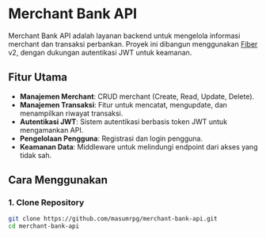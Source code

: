 # Merchant Bank API

Merchant Bank API adalah layanan backend untuk mengelola informasi merchant dan transaksi perbankan. Proyek ini dibangun
menggunakan [Fiber](https://gofiber.io/) v2, dengan dukungan autentikasi JWT untuk keamanan.

## Fitur Utama

- **Manajemen Merchant**: CRUD merchant (Create, Read, Update, Delete).
- **Manajemen Transaksi**: Fitur untuk mencatat, mengupdate, dan menampilkan riwayat transaksi.
- **Autentikasi JWT**: Sistem autentikasi berbasis token JWT untuk mengamankan API.
- **Pengelolaan Pengguna**: Registrasi dan login pengguna.
- **Keamanan Data**: Middleware untuk melindungi endpoint dari akses yang tidak sah.

## Cara Menggunakan

### 1. Clone Repository

```bash
git clone https://github.com/masumrpg/merchant-bank-api.git
cd merchant-bank-api
